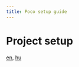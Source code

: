 ```yaml
---
title: Poco setup guide
---
```

# Project setup

[en](en), [hu](/documentation/poco-setup-guide/hu)
